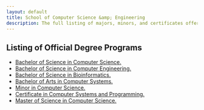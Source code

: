 ```yaml
---
layout: default
title: School of Computer Science &amp; Engineering
description: The full listing of majors, minors, and certificates offered by the School of CSE.
---
```


## Listing of Official __Degree Programs__

- [Bachelor of Science in Computer Science.][bs-cs]
- [Bachelor of Science in Computer Engineering.][bs-ce]
- [Bachelor of Science in Bioinformatics.][bio]
- [Bachelor of Arts in Computer Systems.][ba-cs]
- [Minor in Computer Science.][minor]
- [Certificate in Computer Systems and Programming.][cert]
- [Master of Science in Computer Science.][ms]

[bs-cs]: computer-science/
[bs-ce]: computer-engineering/
[bio]: bioinformatics/
[ba-cs]: computer-systems/
[minor]: minor/
[cert]: certificate/
[ms]: master/
